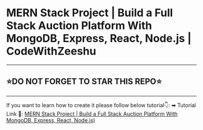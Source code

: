 # MERN Stack Project | Build a Full Stack Auction Platform With MongoDB, Express, React, Node.js | CodeWithZeeshu

---

## ⭐DO NOT FORGET TO STAR THIS REPO⭐

---

If you want to learn how to create it please follow below tutorial👇:
➡ Tutorial Link 💚: [MERN Stack Project | Build a Full Stack Auction Platform With MongoDB, Express, React, Node.js)](https://www.youtube.com/watch?v=gCzLh_QdyRk)
